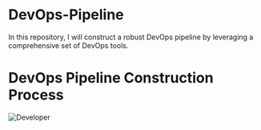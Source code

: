 # DevOps-Pipeline
In this repository, I will construct a robust DevOps pipeline by leveraging a comprehensive set of DevOps tools.

# DevOps Pipeline Construction Process

![Developer](https://github.com/RaviChandra001/DevOps-Pipeline/assets/134200599/2118d97a-03c1-4ec8-90e9-347f1882543d)
